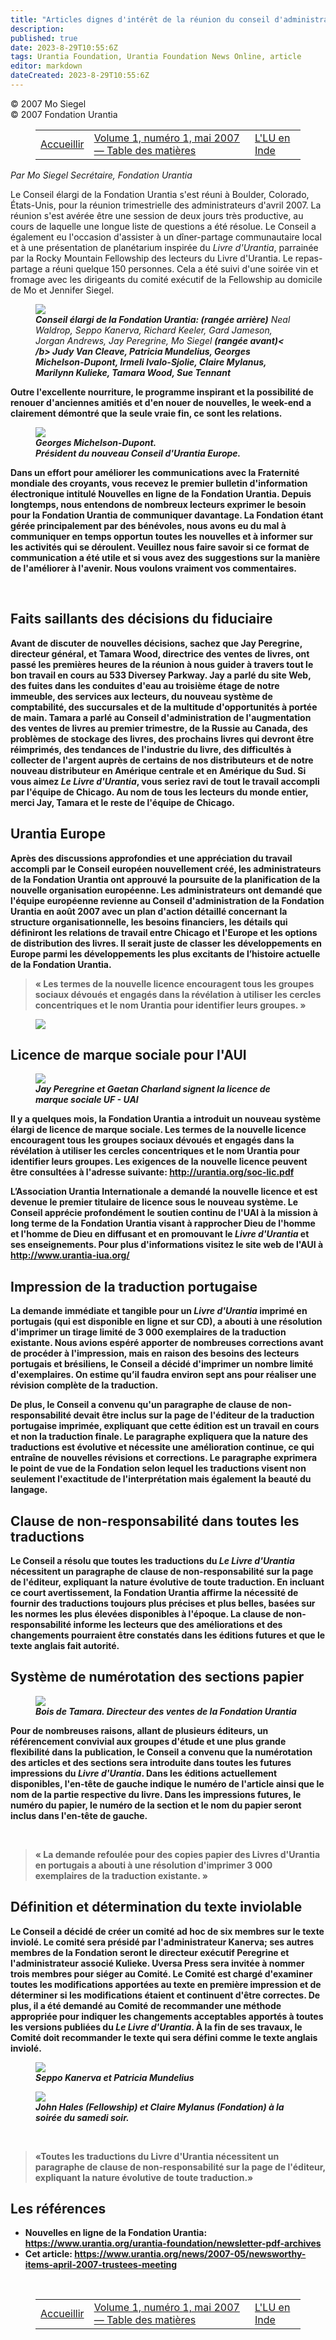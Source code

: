 ```yaml
---
title: "Articles dignes d'intérêt de la réunion du conseil d'administration d'avril 2007"
description: 
published: true
date: 2023-8-29T10:55:6Z
tags: Urantia Foundation, Urantia Foundation News Online, article
editor: markdown
dateCreated: 2023-8-29T10:55:6Z
---
```


<p class="v-card v-sheet theme--light gray lighten-3 px-2">© 2007 Mo Siegel<br>© 2007 Fondation Urantia</p>
<figure class="table chapter-navigator">
  <table>
    <tbody>
      <tr>
        <td>
        <a href="/fr/article/Seppo_Kanerva/Welcome">
          <span class="mdi mdi-arrow-left-drop-circle"></span><span class="pl-2">Accueillir</span>
        </a>
        </td>
        <td>
        <a href="/fr/index/articles_uf_news_online#volume-1-numéro-1-mai-2007">
          <span class="mdi mdi-book-open-variant"></span><span class="pl-2">Volume 1, numéro 1, mai 2007 — Table des matières</span>
        </a>
        </td>
        <td>
        <a href="/fr/article/Sue_Tennant/The_UB_In_India">
          <span class="pr-2">L'LU en Inde</span><span class="mdi mdi-arrow-right-drop-circle"></span>
        </a>
        </td>
      </tr>
    </tbody>
  </table>
</figure>



_Par Mo Siegel Secrétaire, Fondation Urantia_

Le Conseil élargi de la Fondation Urantia s'est réuni à Boulder, Colorado, États-Unis, pour la réunion trimestrielle des administrateurs d'avril 2007. La réunion s'est avérée être une session de deux jours très productive, au cours de laquelle une longue liste de questions a été résolue. Le Conseil a également eu l'occasion d'assister à un dîner-partage communautaire local et à une présentation de planétarium inspirée du _Livre d'Urantia_, parrainée par la Rocky Mountain Fellowship des lecteurs du Livre d'Urantia. Le repas-partage a réuni quelque 150 personnes. Cela a été suivi d'une soirée vin et fromage avec les dirigeants du comité exécutif de la Fellowship au domicile de Mo et Jennifer Siegel.

<figure id="Figure_1" class="image urantiapedia">
<img src="/image/article/UF_News_Online/2007_05/012.jpg">
<figcaption><em><b>Conseil élargi de la Fondation Urantia: (rangée arrière)</b> Neal Waldrop, Seppo Kanerva, Richard Keeler, Gard Jameson, Jorgan Andrews, Jay Peregrine, Mo Siegel <b>(rangée avant)< /b> Judy Van Cleave, Patricia Mundelius, Georges Michelson-Dupont, Irmeli Ivalo-Sjolie, Claire Mylanus, Marilynn Kulieke, Tamara Wood, Sue Tennant</em></figcaption>
</figure>

Outre l'excellente nourriture, le programme inspirant et la possibilité de renouer d'anciennes amitiés et d'en nouer de nouvelles, le week-end a clairement démontré que la seule vraie fin, ce sont les relations.

<figure id="Figure_2" class="image urantiapedia image-style-align-left">
<img src="/image/article/UF_News_Online/2007_05/007.jpg">
<figcaption><em>Georges Michelson-Dupont. <br>Président du nouveau Conseil d'Urantia Europe.</em></figcaption>
</figure>

Dans un effort pour améliorer les communications avec la Fraternité mondiale des croyants, vous recevez le premier bulletin d'information électronique intitulé Nouvelles en ligne de la Fondation Urantia. Depuis longtemps, nous entendons de nombreux lecteurs exprimer le besoin pour la Fondation Urantia de communiquer davantage. La Fondation étant gérée principalement par des bénévoles, nous avons eu du mal à communiquer en temps opportun toutes les nouvelles et à informer sur les activités qui se déroulent. Veuillez nous faire savoir si ce format de communication a été utile et si vous avez des suggestions sur la manière de l'améliorer à l'avenir. Nous voulons vraiment vos commentaires.

<br style="clear:both;"/>

## Faits saillants des décisions du fiduciaire

Avant de discuter de nouvelles décisions, sachez que Jay Peregrine, directeur général, et Tamara Wood, directrice des ventes de livres, ont passé les premières heures de la réunion à nous guider à travers tout le bon travail en cours au 533 Diversey Parkway. Jay a parlé du site Web, des fuites dans les conduites d'eau au troisième étage de notre immeuble, des services aux lecteurs, du nouveau système de comptabilité, des succursales et de la multitude d'opportunités à portée de main. Tamara a parlé au Conseil d'administration de l'augmentation des ventes de livres au premier trimestre, de la Russie au Canada, des problèmes de stockage des livres, des prochains livres qui devront être réimprimés, des tendances de l'industrie du livre, des difficultés à collecter de l'argent auprès de certains de nos distributeurs et de notre nouveau distributeur en Amérique centrale et en Amérique du Sud. Si vous aimez _Le Livre d'Urantia_, vous seriez ravi de tout le travail accompli par l'équipe de Chicago. Au nom de tous les lecteurs du monde entier, merci Jay, Tamara et le reste de l'équipe de Chicago.

## Urantia Europe

Après des discussions approfondies et une appréciation du travail accompli par le Conseil européen nouvellement créé, les administrateurs de la Fondation Urantia ont approuvé la poursuite de la planification de la nouvelle organisation européenne. Les administrateurs ont demandé que l'équipe européenne revienne au Conseil d'administration de la Fondation Urantia en août 2007 avec un plan d'action détaillé concernant la structure organisationnelle, les besoins financiers, les détails qui définiront les relations de travail entre Chicago et l'Europe et les options de distribution des livres. Il serait juste de classer les développements en Europe parmi les développements les plus excitants de l’histoire actuelle de la Fondation Urantia.

> « Les termes de la nouvelle licence encouragent tous les groupes sociaux dévoués et engagés dans la révélation à utiliser les cercles concentriques et le nom Urantia pour identifier leurs groupes. »

<figure id="Figure_3" class="image urantiapedia">
<img src="/image/article/UF_News_Online/2007_05/008.jpg">
</figure>

## Licence de marque sociale pour l'AUI

<figure id="Figure_4" class="image urantiapedia image-style-align-left">
<img src="/image/article/UF_News_Online/2007_05/020.jpg">
<figcaption><em>Jay Peregrine et Gaetan Charland signent la licence de marque sociale UF - UAI</em></figcaption>
</figure>

Il y a quelques mois, la Fondation Urantia a introduit un nouveau système élargi de licence de marque sociale. Les termes de la nouvelle licence encouragent tous les groupes sociaux dévoués et engagés dans la révélation à utiliser les cercles concentriques et le nom Urantia pour identifier leurs groupes. Les exigences de la nouvelle licence peuvent être consultées à l'adresse suivante: http://urantia.org/soc-lic.pdf

L’Association Urantia Internationale a demandé la nouvelle licence et est devenue le premier titulaire de licence sous le nouveau système. Le Conseil apprécie profondément le soutien continu de l'UAl à la mission à long terme de la Fondation Urantia visant à rapprocher Dieu de l'homme et l'homme de Dieu en diffusant et en promouvant le _Livre d'Urantia_ et ses enseignements. Pour plus d'informations visitez le site web de l'AUI à http://www.urantia-iua.org/
<br style="clear:both;"/>

## Impression de la traduction portugaise

La demande immédiate et tangible pour un _Livre d'Urantia_ imprimé en portugais (qui est disponible en ligne et sur CD), a abouti à une résolution d'imprimer un tirage limité de 3 000 exemplaires de la traduction existante. Nous avions espéré apporter de nombreuses corrections avant de procéder à l'impression, mais en raison des besoins des lecteurs portugais et brésiliens, le Conseil a décidé d'imprimer un nombre limité d'exemplaires. On estime qu’il faudra environ sept ans pour réaliser une révision complète de la traduction.

De plus, le Conseil a convenu qu'un paragraphe de clause de non-responsabilité devait être inclus sur la page de l'éditeur de la traduction portugaise imprimée, expliquant que cette édition est un travail en cours et non la traduction finale. Le paragraphe expliquera que la nature des traductions est évolutive et nécessite une amélioration continue, ce qui entraîne de nouvelles révisions et corrections. Le paragraphe exprimera le point de vue de la Fondation selon lequel les traductions visent non seulement l'exactitude de l'interprétation mais également la beauté du langage.

## Clause de non-responsabilité dans toutes les traductions

Le Conseil a résolu que toutes les traductions du _Le Livre d'Urantia_ nécessitent un paragraphe de clause de non-responsabilité sur la page de l'éditeur, expliquant la nature évolutive de toute traduction. En incluant ce court avertissement, la Fondation Urantia affirme la nécessité de fournir des traductions toujours plus précises et plus belles, basées sur les normes les plus élevées disponibles à l'époque. La clause de non-responsabilité informe les lecteurs que des améliorations et des changements pourraient être constatés dans les éditions futures et que le texte anglais fait autorité.

## Système de numérotation des sections papier

<figure id="Figure_5" class="image urantiapedia image-style-align-right">
<img src="/image/article/UF_News_Online/2007_05/014.jpg">
<figcaption><em>Bois de Tamara. Directeur des ventes de la Fondation Urantia</em></figcaption>
</figure>

Pour de nombreuses raisons, allant de plusieurs éditeurs, un référencement convivial aux groupes d'étude et une plus grande flexibilité dans la publication, le Conseil a convenu que la numérotation des articles et des sections sera introduite dans toutes les futures impressions du _Livre d'Urantia_. Dans les éditions actuellement disponibles, l'en-tête de gauche indique le numéro de l'article ainsi que le nom de la partie respective du livre. Dans les impressions futures, le numéro du papier, le numéro de la section et le nom du papier seront inclus dans l'en-tête de gauche.

<br style="clear:both;"/>

> « La demande refoulée pour des copies papier des Livres d'Urantia en portugais a abouti à une résolution d'imprimer 3 000 exemplaires de la traduction existante. »

## Définition et détermination du texte inviolable

Le Conseil a décidé de créer un comité ad hoc de six membres sur le texte inviolé. Le comité sera présidé par l'administrateur Kanerva; ses autres membres de la Fondation seront le directeur exécutif Peregrine et l'administrateur associé Kulieke. Uversa Press sera invitée à nommer trois membres pour siéger au Comité. Le Comité est chargé d'examiner toutes les modifications apportées au texte en première impression et de déterminer si les modifications étaient et continuent d'être correctes. De plus, il a été demandé au Comité de recommander une méthode appropriée pour indiquer les changements acceptables apportés à toutes les versions publiées du _Le Livre d'Urantia_. À la fin de ses travaux, le Comité doit recommander le texte qui sera défini comme le texte anglais inviolé.

<figure id="Figure_6" class="image urantiapedia">
<img src="/image/article/UF_News_Online/2007_05/013.jpg">
<figcaption><em>Seppo Kanerva et Patricia Mundelius</em></figcaption>
</figure>

<figure id="Figure_7" class="image urantiapedia">
<img src="/image/article/UF_News_Online/2007_05/026.jpg">
<figcaption><em>John Hales (Fellowship) et Claire Mylanus (Fondation) à la soirée du samedi soir.</em></figcaption>
</figure>

<br style="clear:both;"/>

> «Toutes les traductions du Livre d'Urantia nécessitent un paragraphe de clause de non-responsabilité sur la page de l'éditeur, expliquant la nature évolutive de toute traduction.»


## Les références

- Nouvelles en ligne de la Fondation Urantia: https://www.urantia.org/urantia-foundation/newsletter-pdf-archives
- Cet article: https://www.urantia.org/news/2007-05/newsworthy-items-april-2007-trustees-meeting




<br>
<figure class="table chapter-navigator">
  <table>
    <tbody>
      <tr>
        <td>
        <a href="/fr/article/Seppo_Kanerva/Welcome">
          <span class="mdi mdi-arrow-left-drop-circle"></span><span class="pl-2">Accueillir</span>
        </a>
        </td>
        <td>
        <a href="/fr/index/articles_uf_news_online#volume-1-numéro-1-mai-2007">
          <span class="mdi mdi-book-open-variant"></span><span class="pl-2">Volume 1, numéro 1, mai 2007 — Table des matières</span>
        </a>
        </td>
        <td>
        <a href="/fr/article/Sue_Tennant/The_UB_In_India">
          <span class="pr-2">L'LU en Inde</span><span class="mdi mdi-arrow-right-drop-circle"></span>
        </a>
        </td>
      </tr>
    </tbody>
  </table>
</figure>
